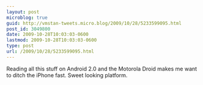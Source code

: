 ```yaml
---
layout: post
microblog: true
guid: http://vmstan-tweets.micro.blog/2009/10/28/5233599095.html
post_id: 3049800
date: 2009-10-28T10:03:03-0600
lastmod: 2009-10-28T10:03:03-0600
type: post
url: /2009/10/28/5233599095.html
---
```

Reading all this stuff on Android 2.0 and the Motorola Droid makes me want to ditch the iPhone fast. Sweet looking platform.
